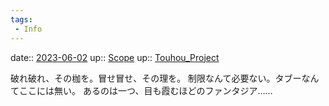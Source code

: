 ```yaml
---
tags:
 - Info
---
```


date:: [2023-06-02](/Daily_Note/2023-06-02.md)
up:: [Scope](../Bar/Novel/Topics/Scope.md)
up:: [Touhou_Project](../Bar/Novel/Touhou_Project/Touhou_Project.md)

破れ破れ、その枷を。冒せ冒せ、その理を。
制限なんて必要ない。タブーなんてここには無い。
あるのは一つ、目も霞むほどのファンタジア……